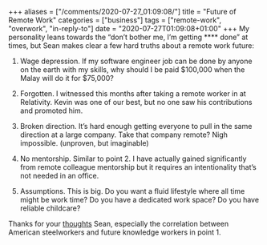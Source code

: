 +++
aliases = ["/comments/2020-07-27_01:09:08/"]
title = "Future of Remote Work"
categories = ["business"]
tags = ["remote-work", "overwork", "in-reply-to"]
date = "2020-07-27T01:09:08+01:00"
+++
My personality leans towards the “don’t bother me, I’m getting \*\*\*\* done” at times, but Sean makes clear a few hard truths about a remote work future:

1. Wage depression. If my software engineer job can be done by anyone on the earth with my skills, why should I be paid $100,000 when the Malay will do it for $75,000?

2. Forgotten. I witnessed this months after taking a remote worker in at Relativity. Kevin was one of our best, but no one saw his contributions and promoted him.

3. Broken direction. It’s hard enough getting everyone to pull in the same direction at a large company. Take that company remote? Nigh impossible. (unproven, but imaginable)

4. No mentorship. Similar to point 2. I have actually gained significantly from remote colleague mentorship but it requires an intentionality that’s not needed in an office.

5. Assumptions. This is big. Do you want a fluid lifestyle where all time might be work time? Do you have a dedicated work space? Do you have reliable childcare?

Thanks for your [thoughts](https://www.seanblanda.com/our-remote-work-future-is-going-to-suck/) Sean, especially the correlation between American steelworkers and future knowledge workers in point 1.
